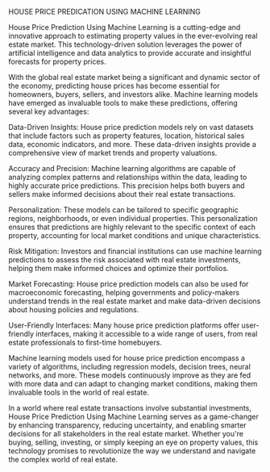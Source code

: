 HOUSE PRICE PREDICATION USING MACHINE LEARNING 

House Price Prediction Using Machine Learning is a cutting-edge and innovative approach to estimating property values in the ever-evolving real estate market. This technology-driven solution leverages the power of artificial intelligence and data analytics to provide accurate and insightful forecasts for property prices.

With the global real estate market being a significant and dynamic sector of the economy, predicting house prices has become essential for homeowners, buyers, sellers, and investors alike. Machine learning models have emerged as invaluable tools to make these predictions, offering several key advantages:

Data-Driven Insights: House price prediction models rely on vast datasets that include factors such as property features, location, historical sales data, economic indicators, and more. These data-driven insights provide a comprehensive view of market trends and property valuations.

Accuracy and Precision: Machine learning algorithms are capable of analyzing complex patterns and relationships within the data, leading to highly accurate price predictions. This precision helps both buyers and sellers make informed decisions about their real estate transactions.

Personalization: These models can be tailored to specific geographic regions, neighborhoods, or even individual properties. This personalization ensures that predictions are highly relevant to the specific context of each property, accounting for local market conditions and unique characteristics.

Risk Mitigation: Investors and financial institutions can use machine learning predictions to assess the risk associated with real estate investments, helping them make informed choices and optimize their portfolios.

Market Forecasting: House price prediction models can also be used for macroeconomic forecasting, helping governments and policy-makers understand trends in the real estate market and make data-driven decisions about housing policies and regulations.

User-Friendly Interfaces: Many house price prediction platforms offer user-friendly interfaces, making it accessible to a wide range of users, from real estate professionals to first-time homebuyers.

Machine learning models used for house price prediction encompass a variety of algorithms, including regression models, decision trees, neural networks, and more. These models continuously improve as they are fed with more data and can adapt to changing market conditions, making them invaluable tools in the world of real estate.

In a world where real estate transactions involve substantial investments, House Price Prediction Using Machine Learning serves as a game-changer by enhancing transparency, reducing uncertainty, and enabling smarter decisions for all stakeholders in the real estate market. Whether you're buying, selling, investing, or simply keeping an eye on property values, this technology promises to revolutionize the way we understand and navigate the complex world of real estate.
